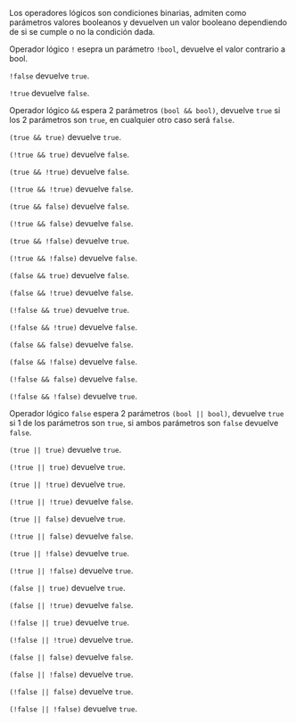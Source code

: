 Los operadores lógicos son condiciones binarias, admiten como parámetros
valores booleanos y devuelven un valor booleano dependiendo de si se cumple
o no la condición dada.


Operador lógico `!` esepra un parámetro `!bool`, devuelve el valor contrario
a bool.

`!false` devuelve `true`.

`!true` devuelve `false`.


Operador lógico `&&` espera 2 parámetros `(bool && bool)`, devuelve `true` si
los 2 parámetros son `true`, en cualquier otro caso será `false`.

`(true && true)` devuelve `true`.

`(!true && true)` devuelve `false`.

`(true && !true)` devuelve `false`.

`(!true && !true)` devuelve `false`.


`(true && false)` devuelve `false`.

`(!true && false)` devuelve `false`.

`(true && !false)` devuelve `true`.

`(!true && !false)` devuelve `false`.


`(false && true)` devuelve `false`.

`(false && !true)` devuelve `false`.

`(!false && true)` devuelve `true`.

`(!false && !true)` devuelve `false`.


`(false && false)` devuelve `false`.

`(false && !false)` devuelve `false`.

`(!false && false)` devuelve `false`.

`(!false && !false)` devuelve `true`.


Operador lógico `false` espera 2 parámetros `(bool || bool)`, devuelve `true` si
1 de los parámetros son `true`, si ambos parámetros son `false` devuelve `false`.

`(true || true)` devuelve `true`.

`(!true || true)` devuelve `true`.

`(true || !true)` devuelve `true`.

`(!true || !true)` devuelve `false`.

`(true || false)` devuelve `true`.

`(!true || false)` devuelve `false`.

`(true || !false)` devuelve `true`.

`(!true || !false)` devuelve `true`.

`(false || true)` devuelve `true`.

`(false || !true)` devuelve `false`.

`(!false || true)` devuelve `true`.

`(!false || !true)` devuelve `true`.

`(false || false)` devuelve `false`.

`(false || !false)` devuelve `true`.

`(!false || false)` devuelve `true`.

`(!false || !false)` devuelve `true`.